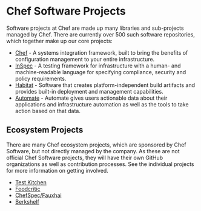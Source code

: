 # Chef Software Projects

Software projects at Chef are made up many libraries and sub-projects managed by Chef. There are currently over 500 such software repositories, which together make up our core projects:

- [Chef](https://github.com/chef) - A systems integration framework, built to bring the benefits of configuration management to your entire infrastructure.
- [InSpec](https://github.com/inspec) - A testing framework for infrastructure with a human- and machine-readable language for specifying compliance, security and policy requirements.
- [Habitat](https://github.com/habitat-sh) - Software that creates platform-independent build artifacts and provides built-in deployment and management capabilities.
- [Automate](https://github.com/chef/automate) - Automate gives users actionable data about their applications and infrastructure automation as well as the tools to take action based on that data.

## Ecosystem Projects

There are many Chef ecosystem projects, which are sponsored by Chef Software, but not directly managed by the company. As these are not official Chef Software projects, they will have their own GitHub organizations as well as contribution processes. See the individual projects for more information on getting involved.

- [Test Kitchen](https://github.com/test-kitchen/)
- [Foodcritic](https://github.com/foodcritic/)
- [ChefSpec/Fauxhai](https://github.com/chefspec/chefspec)
- [Berkshelf](https://github.com/berkshelf/)
